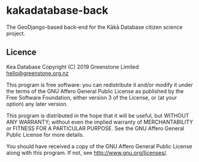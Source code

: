 kakadatabase-back
=================

The GeoDjango-based back-end for the Kākā Database citizen science project.

Licence
-------
Kea Database
Copyright (C) 2019 Greenstone Limited
<hello@greenstone.org.nz>

This program is free software: you can redistribute it and/or modify
it under the terms of the GNU Affero General Public License as published by
the Free Software Foundation, either version 3 of the License, or
(at your option) any later version.

This program is distributed in the hope that it will be useful,
but WITHOUT ANY WARRANTY; without even the implied warranty of
MERCHANTABILITY or FITNESS FOR A PARTICULAR PURPOSE.  See the
GNU Affero General Public License for more details.

You should have received a copy of the GNU Affero General Public License
along with this program.  If not, see <http://www.gnu.org/licenses/>.

